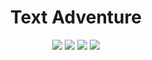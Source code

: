 <div align="center">

# Text Adventure

![](https://img.shields.io/badge/made_with-java-blue.svg?style=flat-square)
![](https://img.shields.io/badge/version-0.7.3_pre_alpha-blue)
![](https://img.shields.io/github/repo-size/Kesares/text-adventure)
![](https://tokei.rs/b1/github/Kesares/text-adventure?category=code)
</div>